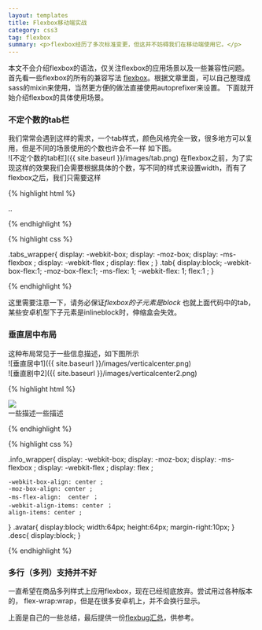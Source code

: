```yaml
---
layout: templates
title: Flexbox移动端实战
category: css3
tag: flexbox
summary: <p>flexbox经历了多次标准变更，但这并不妨碍我们在移动端使用它。</p>
---
```

本文不会介绍flexbox的语法，仅关注flexbox的应用场景以及一些兼容性问题。  
首先看一些flexbox的所有的兼容写法 [flexbox](http://ptb2.me/flexbox)。根据文章里面，可以自己整理成sass的mixin来使用，当然更方便的做法直接使用autoprefixer来设置。
下面就开始介绍flexbox的具体使用场景。

### 不定个数的tab栏 ###
我们常常会遇到这样的需求，一个tab样式，颜色风格完全一致，很多地方可以复用，但是不同的场景使用的个数也许会不一样
如下图。  
![不定个数的tab栏]({{ site.baseurl }}/images/tab.png)
在flexbox之前，为了实现这样的效果我们会需要根据具体的个数，写不同的样式来设置width，而有了flexbox之后，我们只需要这样
 
{% highlight html %}

<div class="tabs_wrapper">
	<a class="tab"></a>
	<a class="tab"></a>
	..
</div>

{% endhighlight %}

{% highlight css %}

.tabs_wrapper{
	display: -webkit-box;
	display: -moz-box;
	display: -ms-flexbox ;
	display: -webkit-flex ;
	display: flex ;
}
.tab{
	display:block; 
	-webkit-box-flex:1;
	-moz-box-flex:1;
	-ms-flex: 1;
	-webkit-flex: 1;
	flex:1 ;
}

{% endhighlight %}

这里需要注意一下，请务必保证*flexbox的子元素是block*  也就上面代码中的tab，某些安卓机型下子元素是inlineblock时，伸缩盒会失效。

### 垂直居中布局 ### 
这种布局常见于一些信息描述，如下图所示  
![垂直居中1]({{ site.baseurl }}/images/verticalcenter.png)  
![垂直剧中2]({{ site.baseurl }}/images/verticalcenter2.png) 

{% highlight html %}

<div class="info_wrapper">
	<img class="avatar" src="../a.png" />
	<div class="desc">
		一些描述一些描述
	</div>
</div>

{% endhighlight %}

{% highlight css %}

.info_wrapper{
	display: -webkit-box;
	display: -moz-box;
	display: -ms-flexbox ;
	display: -webkit-flex ;
	display: flex ;

	-webkit-box-align: center ;
	-moz-box-align: center ;
	-ms-flex-align:  center ；
	-webkit-align-items: center ；
	align-items: center ;
}
.avatar{
	display:block;
	width:64px;
	height:64px;
	margin-right:10px;
}
.desc{
	display:block;
}

{% endhighlight %}

### 多行（多列）支持并不好 ###
一直希望在商品多列样式上应用flexbox，现在已经彻底放弃。尝试用过各种版本的，
flex-wrap:wrap，但是在很多安卓机上，并不会换行显示。

上面是自己的一些总结，最后提供一份[flexbug汇总](https://github.com/philipwalton/flexbugs#12-inline-elements-are-not-treated-as-flex-items)，供参考。